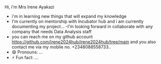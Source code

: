Hi, i'm Mrs Irene Ayakazi
- i'm in learning new things that will expand my knowledge 
- I'm currently on mentorship with Incubator hub and i am currently documenting my project...
-I'm looking forward in collaborate with any company that needs Data Analysis staff 
- you can reach me on my github account https://github.com/irene2024hub/irene2024hub/tree/main and you also contact me via my moblie no. +2348088558733..
- 😄 Pronouns: ...
- ⚡ Fun fact: ...


